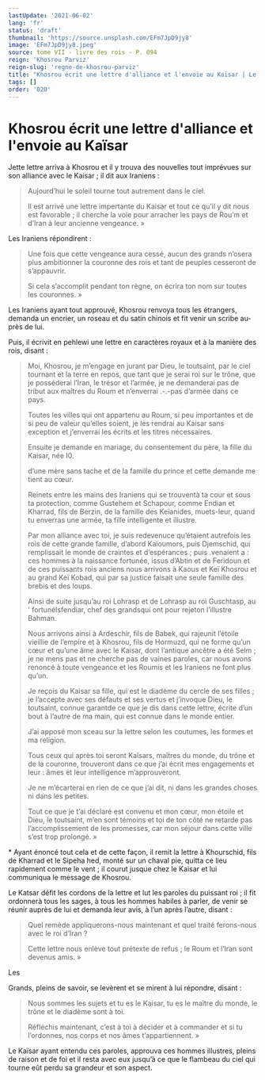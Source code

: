 ```yaml
---
lastUpdate: '2021-06-02'
lang: 'fr'
status: 'draft'
thumbnail: 'https://source.unsplash.com/EFm7JpD9jy8'
image: 'EFm7JpD9jy8.jpeg'
source: tome VII - livre des rois - P. 094
reign: 'Khosrou Parviz'
reign-slug: 'regne-de-khosrou-parviz'
title: "Khosrou écrit une lettre d'alliance et l'envoie au Kaïsar | Le Livre des Rois | Shâhnâmeh"
tags: []
order: '020'
---
```


<!-- LTeX: language=fr -->

# Khosrou écrit une lettre d'alliance et l'envoie au Kaïsar

Jette lettre arriva à Khosrou et il y trouva des nouvelles tout imprévues sur son alliance avec le Kaisar ; il dit aux Iraniens :

> Aujourd’hui le soleil tourne tout autrement dans le ciel.
>
> Il est arrivé une lettre impertante du Kaisar et tout ce qu’il y dit nous est favorable ; il cherche la voie pour arracher les pays de Rou’m et d’Iran à leur ancienne vengeance. »

Les Iraniens répondirent :

> Une fois que cette vengeance aura cessé, aucun des grands n’osera plus ambitionner la couronne des rois et tant de peuples cesseront de s’appauvrir.
>
> Si cela s’accomplit pendant ton règne, on écrira ton nom sur toutes les couronnes. »

Les Iraniens ayant tout approuvé, Khosrou renvoya tous les étrangers, demanda un encrier, un roseau et du satin chinois et fit venir un scribe au-près de lui.

Puis, il écrivit en pehlewi une lettre en caractères royaux et à la manière des rois, disant :

> Moi, Khosrou, je m’engage en jurant par Dieu, le toutsaint, par le ciel tournant et la terre en repos, que tant que je serai roi sur le trône, que je posséderai l’Iran, le trésor et l’armée, je ne demanderai pas de tribut aux maîtres du Roum et n’enverrai
.-.-pas d’armée dans ce pays.
>
> Toutes les villes qui ont appartenu au Roum, si peu importantes et de si peu de valeur qu’elles soient, je les rendrai au Kaisar sans exception et j’enverrai les écrits et les titres nécessaires.
>
> Ensuite je demande en mariage, du consentement du père, la fille du Kaisar, née I0.
>
> d’une mère sans tache et de la famille du prince et cette demande me tient au cœur.
>
> Reinets entre les mains des Iraniens qui se trouventà ta cour et sous ta protection, comme Gustehem et Schapour, comme Endian et Kharrad, fils de Berzin, de la famille des Keïanides, muets-leur, quand tu enverras une armée, ta fille intelligente et illustre.
>
> Par mon alliance avec toi, je suis redevenuce qu’étaient autrefois les rois de cette grande famille, d’abord Kaïoumors, puis Djemschid, qui remplissait le monde de craintes et d’espérances ; puis .venaient a : ces hommes à la naissance fortunée, issus d’Abtin et de Feridoun et de ces puissants rois anciens nous arrivons à Kaous et Keï Khosrou et au grand Keï Kobad, qui par sa justice faisait une seule famille des brebis et des loups.
>
> Ainsi de suite jusqu’au roi Lohrasp et de Lohrasp au roi Guschtasp, au ’ fortunéIsfendiar, chef des grandsqui ont pour rejeton l’illustre Bahman.
>
> Nous arrivons ainsi à Ardeschir, fils de Babek, qui rajeunit l’étoile vieillie de l’empire et à Khosrou, fils de Hormuzd, qui ne forme qu’un cœur et qu’une âme avec le Kaisar, dont l’antique ancêtre a été Selm ; je ne mens pas et ne cherche pas de vaines paroles, car nous avons renoncé à toute vengeance et les Roumis et les Iraniens ne font plus qu’un.
>
> Je reçois du Kaisar sa fille, qui est le diadème du cercle de ses filles ; je l’accepte avec ses défauts et ses vertus et j’invoque Dieu, le toutsaint, connue garantde ce que je dis dans cette lettre, écrite d’un bout à l’autre de ma main, qui est connue dans le monde entier.
>
> J’ai apposé mon sceau sur la lettre selon les coutumes, les formes et ma religion.
>
> Tous ceux qui après toi seront Kaîsars, maîtres du monde, du trône et de la couronne, trouveront dans ce que j’ai écrit mes engagements et leur : âmes et leur intelligence m’approuveront.
>
> Je ne m’écarterai en rien de ce que j’ai dit, ni dans les grandes choses ni dans les petites.
>
> Tout ce que je t’ai déclaré est convenu et mon cœur, mon étoile et Dieu, le toutsaint, m’en sont témoins et toi de ton côté ne retarde pas l’accomplissement de les promesses, car mon séjour dans cette ville s’est trop prolongé. »

\*
Ayant énoncé tout cela et de cette façon, il remit la lettre à Khourschid, fils de Kharrad et le Sipeha hed, monté sur un chaval pie, quitta ce lieu rapidement comme le vent ; il courut jusque chez le Kaisar et lui communiqua le message de Khosrou.

Le Katsar défit les cordons de la lettre et lut les paroles du puissant roi ; il fit ordonnerà tous les sages, à tous les hommes habiles à parler, de venir se réunir auprès de lui et demanda leur avis, à l’un après l’autre, disant :

> Quel remède appliquerons-nous maintenant et quel traité ferons-nous avec le roi d’Iran ?
>
> Cette lettre nous enlève tout prétexte de refus ; le Roum et l’Iran sont devenus amis. »

Les

Grands, pleins de savoir, se levèrent et se mirent à lui répondre, disant :

> Nous sommes les sujets et tu es le Kaisar, tu es le maître du monde, le trône et le diadème sont à toi.
>
> Réfléchis maintenant, c’est à toi à décider et à commander et si tu l’ordonnes, nos corps et nos âmes t’appartiennent. »

Le Kaïsar ayant entendu ces paroles, approuva ces hommes illustres, pleins de raison et de foi et il resta avec eux jusqu’à ce que le flambeau du ciel qui tourne eût perdu sa grandeur et son aspect.
